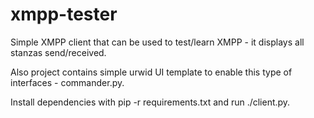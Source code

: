 # xmpp-tester
Simple XMPP client that can be used to test/learn XMPP  -   it displays all stanzas send/received.

Also project contains simple urwid UI template to enable this type of interfaces - commander.py.

Install dependencies with pip -r requirements.txt and run ./client.py.
